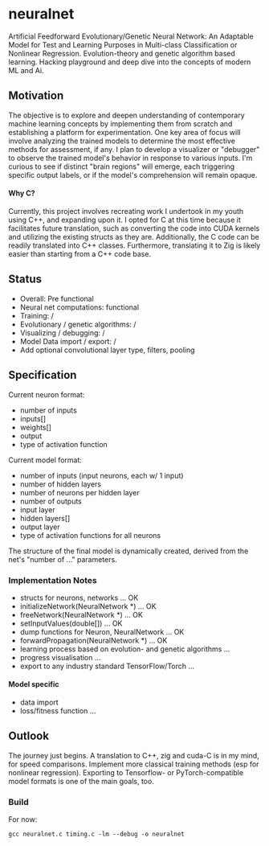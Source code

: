 # neuralnet

Artificial Feedforward Evolutionary/Genetic Neural Network: An Adaptable Model for Test and Learning Purposes in Multi-class Classification or Nonlinear Regression. Evolution-theory and genetic algorithm based learning. Hacking playground and deep dive into the concepts of modern ML and Ai.

## Motivation
The objective is to explore and deepen understanding of contemporary machine learning concepts by implementing them from scratch and establishing a platform for experimentation. One key area of focus will involve analyzing the trained models to determine the most effective methods for assessment, if any. I plan to develop a visualizer or "debugger" to observe the trained model's behavior in response to various inputs. I'm curious to see if distinct "brain regions" will emerge, each triggering specific output labels, or if the model's comprehension will remain opaque.

#### Why C?
Currently, this project involves recreating work I undertook in my youth using C++, and expanding upon it. I opted for C at this time because it facilitates future translation, such as converting the code into CUDA kernels and utilizing the existing structs as they are. Additionally, the C code can be readily translated into C++ classes. Furthermore, translating it to Zig is likely easier than starting from a C++ code base.


## Status
- Overall: Pre functional
- Neural net computations: functional
- Training: /
- Evolutionary / genetic algorithms: /
- Visualizing / debugging: /
- Model Data import / export: /
- Add optional convolutional layer type, filters, pooling

## Specification
Current neuron format:
 - number of inputs
 - inputs[]
 - weights[]
 - output
 - type of activation function

Current model format:
 - number of inputs (input neurons, each w/ 1 input)
 - number of hidden layers
 - number of neurons per hidden layer
 - number of outputs
 - input layer
 - hidden layers[]
 - output layer
 - type of activation functions for all neurons

The structure of the final model is dynamically created, derived from the net's "number of ..." parameters.

### Implementation Notes
 - structs for neurons, networks ... OK
 - initializeNetwork(NeuralNetwork *) ... OK
 - freeNetwork(NeuralNetwork *) ... OK
 - setInputValues(double[]) ... OK
 - dump functions for Neuron, NeuralNetwork ... OK
 - forwardPropagation(NeuralNetwork *) ... OK
 - learning process based on evolution- and genetic algorithms ...
 - progress visualisation ...
 - export to any industry standard TensorFlow/Torch ...
   
#### Model specific
 - data import
 - loss/fitness function ...

## Outlook

The journey just begins. A translation to C++, zig and cuda-C is in my mind, for speed comparisons. Implement more classical training methods (esp for nonlinear regression). Exporting to Tensorflow- or PyTorch-compatible model formats is one of the main goals, too.

### Build
For now:
```
gcc neuralnet.c timing.c -lm --debug -o neuralnet
```

